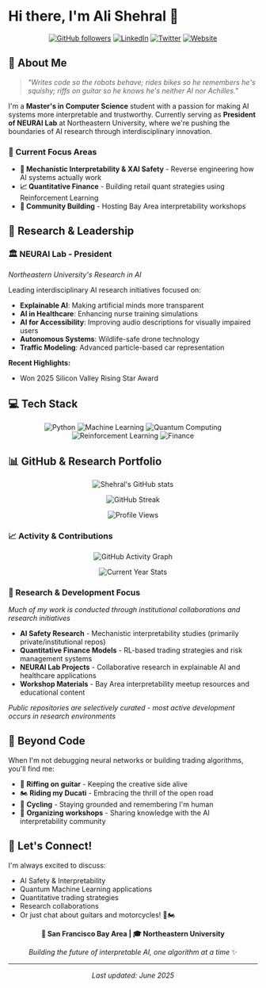 # Hi there, I'm Ali Shehral 👋

<div align="center">
  
[![GitHub followers](https://img.shields.io/github/followers/shehral?label=Follow&style=social)](https://github.com/shehral)
[![LinkedIn](https://img.shields.io/badge/-LinkedIn-0077B5?style=flat&logo=linkedin&logoColor=white)](https://linkedin.com/in/shehral/)
[![Twitter](https://img.shields.io/badge/-Twitter-1DA1F2?style=flat&logo=twitter&logoColor=white)](https://x.com/shehral_)
[![Website](https://img.shields.io/badge/-Website-FF5722?style=flat&logo=google-chrome&logoColor=white)](https://www.shehral.com/)

</div>

## 🚀 About Me

> *"Writes code so the robots behave; rides bikes so he remembers he's squishy; riffs on guitar so he knows he's neither AI nor Achilles."*

I'm a **Master's in Computer Science** student with a passion for making AI systems more interpretable and trustworthy. Currently serving as **President of NEURAI Lab** at Northeastern University, where we're pushing the boundaries of AI research through interdisciplinary innovation.

### 🔬 Current Focus Areas
- **🧠 Mechanistic Interpretability & XAI Safety** - Reverse engineering how AI systems actually work
- **📈 Quantitative Finance** - Building retail quant strategies using Reinforcement Learning
- **🤝 Community Building** - Hosting Bay Area interpretability workshops

## 🎯 Research & Leadership

### 🏛️ NEURAI Lab - President
*Northeastern University's Research in AI*

Leading interdisciplinary AI research initiatives focused on:
- **Explainable AI**: Making artificial minds more transparent
- **AI in Healthcare**: Enhancing nurse training simulations 
- **AI for Accessibility**: Improving audio descriptions for visually impaired users
- **Autonomous Systems**: Wildlife-safe drone technology
- **Traffic Modeling**: Advanced particle-based car representation

**Recent Highlights:**
- Won 2025 Silicon Valley Rising Star Award


## 💻 Tech Stack

<div align="center">

![Python](https://img.shields.io/badge/-Python-3776AB?style=flat&logo=python&logoColor=white)
![Machine Learning](https://img.shields.io/badge/-Machine%20Learning-FF6F00?style=flat&logo=tensorflow&logoColor=white)
![Quantum Computing](https://img.shields.io/badge/-Quantum%20ML-673AB7?style=flat&logo=quantum&logoColor=white)
![Reinforcement Learning](https://img.shields.io/badge/-Reinforcement%20Learning-009688?style=flat&logo=openai&logoColor=white)
![Finance](https://img.shields.io/badge/-Quantitative%20Finance-2E7D32?style=flat&logo=trading-view&logoColor=white)

</div>

## 📊 GitHub & Research Portfolio

<div align="center">
  
![Shehral's GitHub stats](https://github-readme-stats.vercel.app/api?username=shehral&show_icons=true&theme=radical)

![GitHub Streak](https://streak-stats.demolab.com/?user=shehral&theme=radical)

![Profile Views](https://komarev.com/ghpvc/?username=shehral&color=blueviolet&style=flat)

</div>

### 📈 Activity & Contributions

<div align="center">

![GitHub Activity Graph](https://github-readme-activity-graph.vercel.app/graph?username=shehral&theme=redical)

![Current Year Stats](https://github-readme-stats.vercel.app/api?username=shehral&show_icons=true&theme=radical&hide_title=true&hide_rank=true&show=reviews,discussions_started,discussions_answered,prs_merged,prs_merged_percentage)

</div>

### 🔬 Research & Development Focus
*Much of my work is conducted through institutional collaborations and research initiatives*

- **AI Safety Research** - Mechanistic interpretability studies (primarily private/institutional repos)
- **Quantitative Finance Models** - RL-based trading strategies and risk management systems  
- **NEURAI Lab Projects** - Collaborative research in explainable AI and healthcare applications
- **Workshop Materials** - Bay Area interpretability meetup resources and educational content

*Public repositories are selectively curated - most active development occurs in research environments*

## 🎸 Beyond Code

When I'm not debugging neural networks or building trading algorithms, you'll find me:

- 🎸 **Riffing on guitar** - Keeping the creative side alive
- 🏍️ **Riding my Ducati** - Embracing the thrill of the open road
- 🚴 **Cycling** - Staying grounded and remembering I'm human
- 🤝 **Organizing workshops** - Sharing knowledge with the AI interpretability community

## 🌟 Let's Connect!

I'm always excited to discuss:
- AI Safety & Interpretability
- Quantum Machine Learning applications
- Quantitative trading strategies
- Research collaborations
- Or just chat about guitars and motorcycles! 🎸🏍️

<div align="center">

**📍 San Francisco Bay Area | 🎓 Northeastern University**

*Building the future of interpretable AI, one algorithm at a time* ✨

</div>

---

<div align="center">
  <i>Last updated: June 2025</i>
</div>
